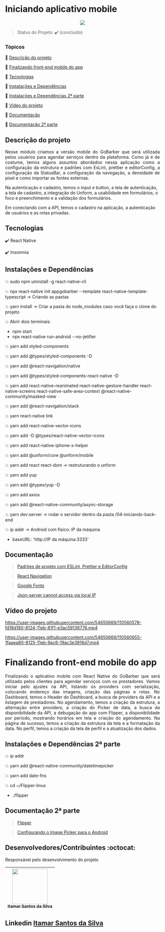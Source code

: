 <h1>Iniciando aplicativo mobile</h1>

<p align="center">
  <img src="https://img.shields.io/static/v1?label=Linguagem&message=REACT_NATIVE&color=purple&style=for-the-badge&logo=REACT_NATIVE"/>
</p>

> Status do Projeto: :heavy_check_mark: (concluido)

### Tópicos

:small_blue_diamond: [Descrição do projeto](#descrição-do-projeto)

:small_blue_diamond: [Finalizando front-end mobile do app](#finalizando-front-end-mobile-do-app)

:small_blue_diamond: [Tecnologias](#tecnologias)

:small_blue_diamond: [Instalações e Dependências](#instalações-e-dependências)

:small_blue_diamond: [Instalações e Dependências 2ª parte](#instalações-e-dependências-2ª-parte)

:small_blue_diamond: [Vídeo do projeto](#vídeo-do-projeto)

:small_blue_diamond: [Documentação](#documentação)

:small_blue_diamond: [Documentação 2ª parte](#documentação-2ª-parte)

## Descrição do projeto

<p align="justify">
Nesse módulo criamos a versão mobile do GoBarber que será utilizada pelos usuários para agendar serviços dentro da plataforma. Como já é de costume, temos alguns assuntos abordados nessa aplicação como a configuração da estrutura e padrões com EsLint, prettier e editorConfig, a configuração da StatusBar, a configuração da navegação, a
densidade de pixel e como importar as fontes externas.

Na autenticação e cadastro, temos o input e button, a tela de autenticação, a tela de cadastro, a integração do Unform, a usabilidade em formulários, o foco e preenchimento e a validação dos formulários.

Em conectando com a API, temos o cadastro na aplicação, a autenticação de usuários e as rotas privadas.
</p>

## Tecnologias

:heavy_check_mark: React Native

:heavy_check_mark: Insomnia

## Instalações e Dependências

:boom: sudo npm uninstall -g react-native-cli

:boom: npx react-native init appgobarber --template react-native-template-typescript -> Criando as pastas

:boom: yarn install -> Criar a pasta do node_modules caso você faça o clone do projeto

:boom: Abrir dois terminais:
- npm start
- npx react-native run-android --no-jetifier

:boom: yarn add styled-components

:boom: yarn add @types/styled-components -D

:boom: yarn add @react-navigation/native

:boom: yarn add @types/styled-components-react-native -D

:boom: yarn add react-native-reanimated react-native-gesture-handler react-native-screens react-native-safe-area-context @react-native-community/masked-view

:boom: yarn add @react-navigation/stack

:boom: yarn react-native link

:boom: yarn add react-native-vector-icons

:boom: yarn add -D @types/react-native-vector-icons

:boom: yarn add react-native-iphone-x-helper

:boom: yarn add @unform/core @unform/mobile

:boom: yarn add react react-dom -> restruturando o unform

:boom: yarn add yup

:boom: yarn add @types/yup -D

:boom: yarn add axios

:boom: yarn add @react-native-community/async-storage

:boom: yarn dev:server -> rodar o servidor dentro da pasta /04-iniciando-back-end

:boom: ip addr → Android com físico: IP da máquina
- baseURL: 'http://IP da máquina:3333'

## Documentação

> <a href="https://www.notion.so/Padr-es-de-projeto-com-ESLint-Prettier-e-EditorConfig-0b57b47a24724c859c0cf226aa0cc3a7" target="_blank">Padrões de projeto com ESLint, Prettier e EditorConfig</a>

> <a href="https://reactnavigation.org/docs/getting-started/" target="_blank">React Navigation</a>

> <a href="https://fonts.google.com/specimen/Roboto+Slab?preview.text_type=custom" target="_blank">Google Fonts</a>

> <a href="https://stackoverflow.com/questions/51026532/json-server-cannot-access-via-local-ip" target="_blank">Json-server cannot access via local IP</a>

## Vídeo do projeto

<p align="justify">

</p>

https://user-images.githubusercontent.com/54650669/110560578-fd18d180-8124-11eb-81f1-e3ac59138776.mp4

https://user-images.githubusercontent.com/54650669/110560655-1faaea80-8125-11eb-9ac6-19ac3e3916d7.mp4

## <h1>Finalizando front-end mobile do app</h1>

<p align="justify">
  Finalizando o aplicativo mobile com React Native do GoBarber que será utilizado pelos clientes para agendar serviços com os prestadores. Vamos iniciar pelo ajustes na API, listando os providers com serialização, colocando endereço das imagens, criação das páginas e rotas. No Dashboard, temos o Header do Dashboard, a busca de providers da API e a listagem de prestadores. No agendamento, temos a criação da estrutura, a alternação entre providers, a criação do Picker de data, a busca da disponibilidade da API, a debugação do app com Flipper, a disponibilidade por período, mostrando horários em tela e criação do agendamento. Na página de sucesso, temos a criação da estrutura da tela e a formatação da data. No perfil, temos a criação da tela de perfil e a atualização dos dados.
</p>

## Instalações e Dependências 2ª parte

:boom: ip addr

:boom: yarn add @react-native-community/datetimepicker

:boom: yarn add date-fns

:boom: cd ~/Flipper-linux
- ./flipper

## Documentação 2ª parte

> <a href="https://fbflipper.com/" target="_blank">Flipper</a>

> <a href="https://www.notion.so/Configurando-o-Image-Picker-para-o-Android-d1a4ec6ca7c34ad59e7a68ec0d2b2e19" target="_blank">Configurando o Image Picker para o Android</a>

## Desenvolvedores/Contribuintes :octocat:

Responsável pelo desenvolvimento do projeto

| [<img src="https://avatars0.githubusercontent.com/u/54650669?s=460&u=256c0c28b9d5560d21d734ceedb09439a7521cc2&v=4" width=115><br><sub>Itamar Santos da Silva</sub>](https://github.com/itamar1986) |
| :---: |

## Linkedin <a href="https://www.linkedin.com/in/itamar-santos-da-silva-463b0a176" target="_blank"> Itamar Santos da Silva</a>
